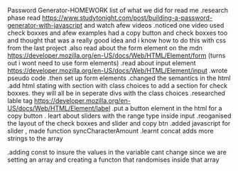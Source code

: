 Password Generator-HOMEWORK
list of what we did for read me
.research phase read https://www.studytonight.com/post/building-a-password-generator-with-javascript and watch afew videos 
.noticed one video used check boxxes and afew examples had a copy button and check boxxes too and thought that was a really good idea and i know how to do  this with css from the last project 
.also read about the form element on the mdn https://developer.mozilla.org/en-US/docs/Web/HTML/Element/form (turns out i wont need to use form elements)
.read about input element https://developer.mozilla.org/en-US/docs/Web/HTML/Element/input
.wrote pseudo code
.then set up form elements 
.changed the semantics in the html
.add html stating with section with class choices to add a section for check boxxes. they will all be in seperate divs with the class choices 
.researched lable tag https://developer.mozilla.org/en-US/docs/Web/HTML/Element/label
.put a button element in the html for a copy button 
. leart about sliders with the range type inside input 
.reoganised the layout of the check boxxes and slider and copy btn
.added javascript for slider , made function syncCharacterAmount
.learnt concat adds more strings to the array

.adding const to insure the values in the variable cant change since we are setting an array and creating a functon that randomises inside that array 